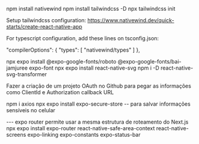 npm install nativewind
npm install tailwindcss -D
npx tailwindcss init

Setup tailwindcss configuration: https://www.nativewind.dev/quick-starts/create-react-native-app

For typescript configuration, add these lines on tsconfig.json:

"compilerOptions": {
  "types": [
    "nativewind/types"
  ]
},

npx expo install @expo-google-fonts/roboto @expo-google-fonts/bai-jamjuree expo-font
npx expo install react-native-svg
npm i -D react-native-svg-transformer

Fazer a criação de um projeto OAuth no Github para pegar as informações como ClientId e Authorization callback URL

npm i axios
npx expo install expo-secure-store   -- para salvar informações sensíveis no celular

--- expo router permite usar a mesma estrutura de roteamento do Next.js
npx expo install expo-router react-native-safe-area-context react-native-screens expo-linking expo-constants expo-status-bar